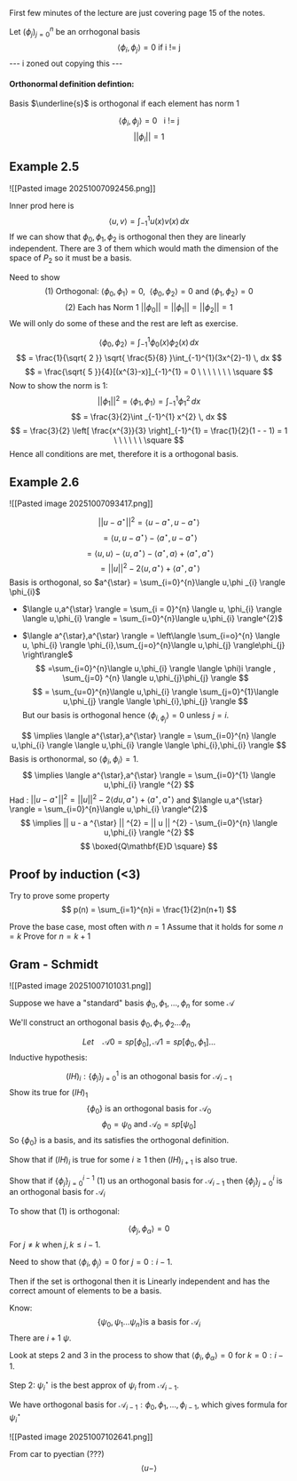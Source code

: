 First few minutes of the lecture are just covering page 15 of the notes.

Let $(\phi _{j})_{j=0}^{n}$ be an orrhogonal basis
$$
\langle \phi_{i},\phi _{j} \rangle = 0 \text{   if i != j}
$$
--- i zoned out copying this ---

#### Orthonormal definition defintion:

Basis $\underline{s}$ is orthogonal if each element has norm 1

$$
\langle \phi _{i},\phi _{j} \rangle  = 0 \ \ \ \text{i != j}
$$
$$
|| \phi _{i} || =1
$$
## Example 2.5

![[Pasted image 20251007092456.png]]

Inner prod here is
$$
\langle u,v \rangle = \int _{-1}^{1}u(x)v(x) \, dx
$$
If we can show that $\phi_{0},\phi_{1},\phi_{2}$ is orthogonal then they are linearly independent. There are 3 of them which would math the dimension of the space of $P_{2}$ so it must be a basis.

Need to show
$$
\text{(1) Orthogonal:  } \langle \phi_{0},\phi_{1} \rangle =0, \ \  \langle \phi_{0},\phi_{2} \rangle = 0 \text{ and } \langle \phi_{1},\phi_{2} \rangle =0
$$
$$
\text{(2) Each has Norm 1 } || \phi_{0} || = || \phi_{1} || = || \phi_{2} || = 1 
$$
We will only do some of these and the rest are left as exercise.

$$
\langle \phi_{0},\phi_{2} \rangle = \int_{-1}^{1} \phi_{0}(x)\phi_{2}(x) \, dx 
$$
$$
= \frac{1}{\sqrt{ 2 }} \sqrt{ \frac{5}{8} }\int_{-1}^{1}(3x^{2}-1)  \, dx 
$$
$$
= \frac{\sqrt{ 5 }}{4}[(x^{3}-x)]_{-1}^{1} = 0 \ \ \ \ \ \ \ \square
$$
Now to show the norm is 1:
$$
|| \phi_{1} ||^{2} = \langle \phi_{1},\phi_{1} \rangle = \int _{-1}^{1} \phi_{1}^{2} \, dx
$$
$$
= \frac{3}{2}\int _{-1}^{1} x^{2} \, dx
$$
$$
= \frac{3}{2} \left[ \frac{x^{3}}{3} \right]_{-1}^{1} = \frac{1}{2}(1 - - 1) = 1  \ \ \ \ \ \ \square
$$
Hence all conditions are met, therefore it is a orthogonal basis.

## Example 2.6

![[Pasted image 20251007093417.png]]

$$
|| u-a^{\star} ||^{2} = \langle u-a^{\star}, u - a ^{ \star} \rangle
$$
$$
= \langle u, u - a ^{ \star} \rangle  - \langle a^{\star}, u - a ^{ \star} \rangle
$$
$$
= \langle u,u \rangle - \langle u, a ^{ \star} \rangle - \langle a^{\star},a \rangle + \langle a^{\star},a^{\star} \rangle
$$
$$
= || u || ^{2} - 2 \langle u,a^{\star} \rangle + \langle a ^{ \star}, a ^{ \star} \rangle
$$
Basis is orthogonal, so $a^{\star} = \sum_{i=0}^{n}\langle u,\phi _{i} \rangle \phi_{i}$

 - $\langle u,a^{\star} \rangle = \sum_{i = 0}^{n} \langle u, \phi_{i} \rangle \langle u,\phi_{i} \rangle = \sum_{i=0}^{n}\langle u,\phi_{i} \rangle^{2}$


 - $\langle a^{\star},a^{\star} \rangle = \left\langle  \sum_{i=o}^{n} \langle u, \phi_{i} \rangle \phi_{i},\sum_{j=o}^{n}\langle u,\phi_{j} \rangle\phi_{j}  \right\rangle$
  $$
=\sum_{i=0}^{n}\langle u,\phi_{i} \rangle \langle \phi)i \rangle , \sum_{j=0} ^{n} \langle u,\phi_{j}\phi_{j} \rangle 
$$
$$
= \sum_{u=0}^{n}\langle u,\phi_{i} \rangle \sum_{j=0}^{1}\langle u,\phi_{j} \rangle \langle \phi_{i},\phi_{j} \rangle  
$$
But our basis is orthogonal hence $\langle \phi_{i,\phi_{j}} \rangle =0$ unless $j=i$.

$$
\implies \langle a^{\star},a^{\star} \rangle = \sum_{i=0}^{n} \langle u,\phi_{i} \rangle \langle u,\phi_{i} \rangle \langle \phi_{i},\phi_{i} \rangle 
$$
Basis is orthonormal, so $\langle \phi_{i},\phi_{i} \rangle =1$.
$$
\implies \langle a^{\star},a^{\star} \rangle = \sum_{i=0}^{1} \langle u,\phi_{i} \rangle ^{2}
$$
Had : $|| u-a^{\star} ||^{2}=|| u ||^{2}-2\langle du,a^{\star} \rangle + \langle a^{\star}, a^{\star} \rangle$ and $\langle u,a^{\star} \rangle = \sum_{i=0}^{n}\langle u,\phi_{i} \rangle^{2}$
$$
\implies || u - a ^{\star} || ^{2} = || u || ^{2} - \sum_{i=0}^{n} \langle u,\phi_{i} \rangle ^{2}
$$
$$
\boxed{Q\mathbf{E}D \square}
$$
## Proof by induction (<3)

Try to prove some property $$
p(n) = \sum_{i=1}^{n}i = \frac{1}{2}n(n+1)
$$

Prove the base case, most often with $n=1$
Assume that it holds for some $n = k$
Prove for $n = k+1$


## Gram - Schmidt

![[Pasted image 20251007101031.png]]

Suppose we have a "standard" basis $\phi_{0},\phi_{1},\dots,\phi_{n}$ for some $\mathcal{A}$

We'll construct an orthogonal basis $\phi_{0},\phi_{1},\phi_{2}\dots \phi_{n}$

$$
Let\ \ \ \  \mathcal{A}0 = sp[\phi_{0}], \mathcal{A}1 = sp[\phi_{0},\phi_{1}]\dots
$$
Inductive hypothesis:

$$
(IH)_{i} : \{ \phi_{j} \}_{j=0}^{1} \text{   is an othogonal basis for } \mathcal{A}_{i-1}
$$
Show its true for $(IH)_{1}$
$$
\{ \phi_{0} \} \text{ is an orthogonal basis for } \mathcal{A}_{0}
$$
$$
\phi_{0} = \psi_{0} \text{ and } \mathcal{A}_{0} = sp[\psi_{0}]
$$
So $\{ \phi_{0} \}$ is a basis, and its satisfies the orthogonal definition.

Show that if $(IH)_{i}$ is true for some $i \geq 1$ then $(IH)_{i+1}$ is also true.

Show that if $\{ \phi_{j} \}_{j=0}^{i-1}$ (1) us an orthogonal basis for $\mathcal{A}_{i-1}$ then $\{ \phi_{j} \}_{j=0}^{i}$ is an orthogonal basis for $\mathcal{A}_{i}$

To show that (1) is orthogonal:

$$
\langle \phi_{j},\phi_{\alpha} \rangle = 0
$$
For $j\neq k$ when $j,k \leq i-1$.

Need to show that $\langle \phi_{i},\phi_{j} \rangle = 0$ for $j=0: i -1$.

Then if the set is orthogonal then it is Linearly independent and has the correct amount of elements to be a basis.

Know:
$$
\{ \psi_{0}, \psi_{1}\dots \psi_{n} \} \text{is a basis for } \mathcal{A}_{i}
$$
There are $i+1$ $\psi$.

Look at steps 2 and 3 in the process to show that $\langle \phi_{i}, \phi_{\alpha} \rangle = 0$ for $k = 0: i-1$.

Step 2: $\psi _{i}^{\star}$ is the best approx of $\psi_{i}$ from $\mathcal{A}_{i-1}$.

We have orthogonal basis for $\mathcal{A}_{i-1} : \phi_{0},\phi_{1},\dots,\phi_{i-1}$, which gives formula for $\psi_{i}^{\star}$

![[Pasted image 20251007102641.png]]

From car to pyectian (???) $$
\langle u- \rangle 
$$